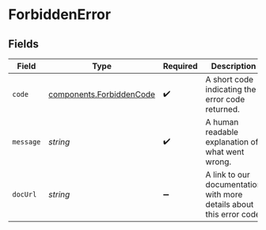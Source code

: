 # ForbiddenError


## Fields

| Field                                                                | Type                                                                 | Required                                                             | Description                                                          | Example                                                              |
| -------------------------------------------------------------------- | -------------------------------------------------------------------- | -------------------------------------------------------------------- | -------------------------------------------------------------------- | -------------------------------------------------------------------- |
| `code`                                                               | [components.ForbiddenCode](../../models/components/forbiddencode.md) | :heavy_check_mark:                                                   | A short code indicating the error code returned.                     | forbidden                                                            |
| `message`                                                            | *string*                                                             | :heavy_check_mark:                                                   | A human readable explanation of what went wrong.                     | The requested resource was not found.                                |
| `docUrl`                                                             | *string*                                                             | :heavy_minus_sign:                                                   | A link to our documentation with more details about this error code  | https://dub.co/docs/api-reference/errors#forbidden                   |